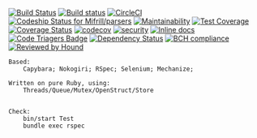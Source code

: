 [![Build Status](https://travis-ci.org/Mifrill/parsers.svg?branch=master)](https://travis-ci.org/Mifrill/parsers)
[![Build status](https://ci.appveyor.com/api/projects/status/0gchse50yi9nffea?svg=true)](https://ci.appveyor.com/project/Mifrill/parsers)
[![CircleCI](https://circleci.com/gh/Mifrill/parsers.svg?style=svg)](https://circleci.com/gh/Mifrill/parsers)
[ ![Codeship Status for Mifrill/parsers](https://app.codeship.com/projects/4aa1bc40-5c21-0135-71f7-12b712633443/status?branch=master)](https://app.codeship.com/projects/237773)
[![Maintainability](https://api.codeclimate.com/v1/badges/b08070c094b530aac7c3/maintainability)](https://codeclimate.com/github/Mifrill/parsers/maintainability)
[![Test Coverage](https://api.codeclimate.com/v1/badges/b08070c094b530aac7c3/test_coverage)](https://codeclimate.com/github/Mifrill/parsers/test_coverage)
[![Coverage Status](https://coveralls.io/repos/github/Mifrill/parsers/badge.svg?branch=master)](https://coveralls.io/github/Mifrill/parsers?branch=master)
[![codecov](https://codecov.io/gh/Mifrill/parsers/branch/master/graph/badge.svg)](https://codecov.io/gh/Mifrill/parsers)
[![security](https://hakiri.io/github/Mifrill/parsers/master.svg)](https://hakiri.io/github/Mifrill/parsers/master)
[![Inline docs](http://inch-ci.org/github/Mifrill/parsers.svg?branch=master)](http://inch-ci.org/github/Mifrill/parsers)
[![Code Triagers Badge](https://www.codetriage.com/mifrill/parsers/badges/users.svg)](https://www.codetriage.com/mifrill/parsers)
[![Dependency Status](https://dependencyci.com/github/Mifrill/parsers/badge)](https://dependencyci.com/github/Mifrill/parsers)
[![BCH compliance](https://bettercodehub.com/edge/badge/Mifrill/parsers?branch=master)](https://bettercodehub.com/)
[![Reviewed by Hound](https://img.shields.io/badge/Reviewed_by-Hound-8E64B0.svg)](https://houndci.com)

    Based:
        Capybara; Nokogiri; RSpec; Selenium; Mechanize; 

    Written on pure Ruby, using:
        Threads/Queue/Mutex/OpenStruct/Store


    Check: 
        bin/start Test
        bundle exec rspec
